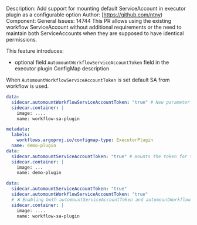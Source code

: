 Description: Add support for mounting default ServiceAccount in executor plugin as a configurable option
Author: [https://github.com/ntny)
Component: General
Issues: 14744
This PR allows using the existing workflow ServiceAccount without additional requirements or the need to maintain both ServiceAccounts when they are supposed to have identical permissions.

This feature introduces:
- optional field `AutomountWorkflowServiceAccountToken` field in the executor plugin ConfigMap description

When `AutomountWorkflowServiceAccountToken` is set default SA from workflow is used.  


```yaml
data:
  sidecar.automountWorkflowServiceAccountToken: "true" # New parameter to enable mounting the workflow's default ServiceAccount token
  sidecar.container: |
    image: ....
    name: workflow-sa-plugin
```

```yaml
metadata:
  labels:
    workflows.argoproj.io/configmap-type: ExecutorPlugin
  name: demo-plugin
data:
  sidecar.automountServiceAccountToken: "true" # mounts the token for the 'demo-plugin-executor-plugin' ServiceAccount as before
  sidecar.container: |
    image: ...
    name: demo-plugin
```

```yaml
data:
  sidecar.automountServiceAccountToken: "true" 
  sidecar.automountWorkflowServiceAccountToken: "true"
  # ❌ Enabling both automountServiceAccountToken and automountWorkflowServiceAccountToken will result in an error with an appropriate message.
  sidecar.container: |
    image: ....
    name: workflow-sa-plugin
```
